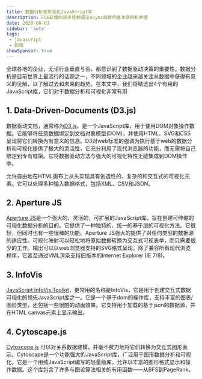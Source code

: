 ```yaml
---
title: 数据分析和可视化JavaScript库
description: ES6新增的异步控制语法async函数的基本使用和原理
date: 2020-06-03
sidebar: 'auto'
tags:
 - javascript
 - 前端
showSponsor: true
---
```


全球各地的企业，无论行业垂直与否，都意识到了数据驱动决策的重要性。数据分析是目前世界上最流行的话题之一，不同领域的企业越来越关注从数据中获得有意义的见解，以了解过去和未来的趋势。在本文中，我们将精选出4个有用的JavaScript库，它们对于数据分析和可视化非常有用

## 1. Data-Driven-Documents (D3.js)

 数据驱动文档，通常称为[D3.js](https://d3js.org/)。是一个JavaScript库，用于使用DOM对象操作数据。它能够将任意数据绑定到文档对象模型(DOM)，并使用HTML、SVG和CSS呈现将它们转换为有意义的信息。D3对web标准的强调为执行基于web的数据分析和可视化提供了极大的灵活性，它充分利用了现代浏览器的功能，而无需将自己绑定到专有框架。它将数据驱动方法与强大的可视化特性无缝集成到DOM操作中。

允许自由地在HTML画布上从头实现具有创造性的、复杂的和交互式的可视化元素。它可以处理多种输入数据格式，包括XML、CSV和JSON。

## 2. Aperture JS

[Aperture JS](http://aperturejs.com/)是一个强大的，灵活的，可扩展的JavaScript库，旨在创建可伸缩的可视化数据分析的目的。它提供了一种独特的、统一的基于层的可视化方法。它很轻，但同时也有一些很棒的功能。Aperture JS强大的提供了对任何类型的数据源的适应性。可视化映射可以轻松地将原始数据转换为交互式可视表单，而只需要很少的工作。输出可以以web浏览器支持的SVG格式呈现。除了兼容所有现代浏览程序，它甚至通过VML渲染支持旧版本的Internet Explorer (IE 7/8)。

## 3. InfoVis

[JavaScript InfoVis Toolkit](http://philogb.github.io/)，更常用的名称是InfoVis，它是用于创建交互式数据可视化的领先JavaScript库之一。它是一个基于dom的操作库，支持丰富的图表/图形类型，还包括一些很酷的动画效果。它支持用于加载的基于json的数据源，并在HTML canvas元素上显示输出。

## 4. Cytoscape.js

[Cytoscope.js](http://js.cytoscape.org/) 可以对关系数据建模，并毫不费力地将它们转换为交互式图形表示。Cytoscape是一个功能强大的JavaScript库，广泛用于图形数据分析和可视化。它是一个用纯JavaScript编写的轻量级库，允许以丰富的图形格式显示和操作数据。这个库包含了许多与图论算法相关的有用函数——从BFS到PageRank。